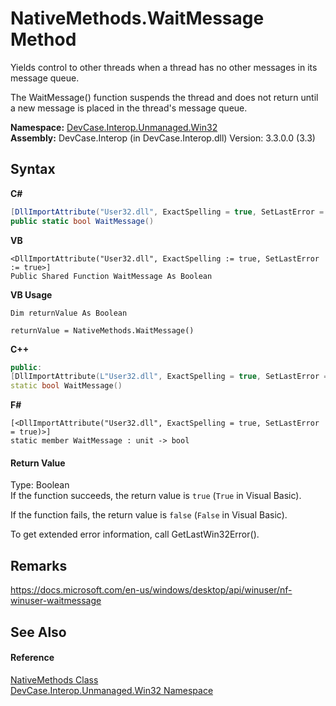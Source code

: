 # NativeMethods.WaitMessage Method 
 

Yields control to other threads when a thread has no other messages in its message queue. 

 The WaitMessage() function suspends the thread and does not return until a new message is placed in the thread's message queue.

**Namespace:**&nbsp;<a href="N_DevCase_Interop_Unmanaged_Win32">DevCase.Interop.Unmanaged.Win32</a><br />**Assembly:**&nbsp;DevCase.Interop (in DevCase.Interop.dll) Version: 3.3.0.0 (3.3)

## Syntax

**C#**<br />
``` C#
[DllImportAttribute("User32.dll", ExactSpelling = true, SetLastError = true)]
public static bool WaitMessage()
```

**VB**<br />
``` VB
<DllImportAttribute("User32.dll", ExactSpelling := true, SetLastError := true>]
Public Shared Function WaitMessage As Boolean
```

**VB Usage**<br />
``` VB Usage
Dim returnValue As Boolean

returnValue = NativeMethods.WaitMessage()
```

**C++**<br />
``` C++
public:
[DllImportAttribute(L"User32.dll", ExactSpelling = true, SetLastError = true)]
static bool WaitMessage()
```

**F#**<br />
``` F#
[<DllImportAttribute("User32.dll", ExactSpelling = true, SetLastError = true)>]
static member WaitMessage : unit -> bool 

```


#### Return Value
Type: Boolean<br />If the function succeeds, the return value is `true` (`True` in Visual Basic). 

 If the function fails, the return value is `false` (`False` in Visual Basic). 

 To get extended error information, call GetLastWin32Error().

## Remarks
<a href="https://docs.microsoft.com/en-us/windows/desktop/api/winuser/nf-winuser-waitmessage" target="_blank">https://docs.microsoft.com/en-us/windows/desktop/api/winuser/nf-winuser-waitmessage</a>

## See Also


#### Reference
<a href="T_DevCase_Interop_Unmanaged_Win32_NativeMethods">NativeMethods Class</a><br /><a href="N_DevCase_Interop_Unmanaged_Win32">DevCase.Interop.Unmanaged.Win32 Namespace</a><br />